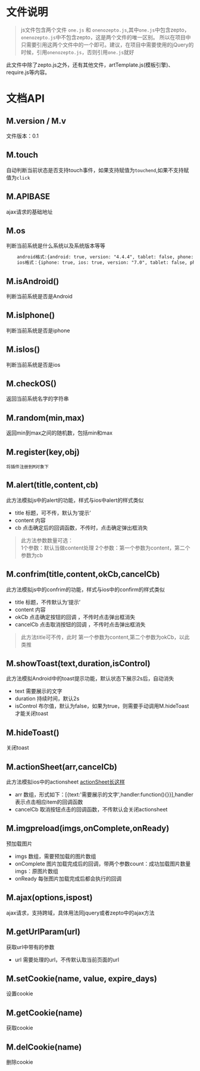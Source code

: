 # 文件说明
> js文件包含两个文件 `one.js` 和 `onenozepto.js`,其中`one.js`中包含zepto，`onenozepto.js`中不包含zepto，这是两个文件的唯一区别。
所以在项目中只需要引用这两个文件中的一个即可。建议，在项目中需要使用的jQuery的时候，引用`onenozepto.js`，否则引用`one.js`就好

此文件中除了zepto.js之外，还有其他文件，artTemplate.js(模板引擎)、require.js等内容。

# 文档API
## M.version / M.v
文件版本：0.1
## M.touch
自动判断当前状态是否支持touch事件，如果支持赋值为`touchend`,如果不支持赋值为`click`
## M.APIBASE
ajax请求的基础地址
## M.os
判断当前系统是什么系统以及系统版本等等

```html
    android格式:{android: true, version: "4.4.4", tablet: false, phone: true}
    ios格式：{iphone: true, ios: true, version: "7.0", tablet: false, phone: true}
```
## M.isAndroid()
判断当前系统是否是Android
## M.isIphone()
判断当前系统是否是iphone
## M.isIos()
判断当前系统是否是ios
## M.checkOS()
返回当前系统名字的字符串
## M.random(min,max)
返回min到max之间的随机数，包括min和max
## M.register(key,obj)
    将插件注册到M对象下
## M.alert(title,content,cb)
此方法模拟js中的alert的功能，样式与ios中alert的样式类似

* title 标题，可不传，默认为‘提示’
* content 内容
* cb 点击确定后的回调函数，不传时，点击确定弹出框消失
> 此方法参数数量可选：<br>
1个参数：默认当做content处理
2个参数：第一个参数为content，第二个参数为cb

## M.confrim(title,content,okCb,cancelCb)
此方法模拟js中的confrim的功能，样式与ios中的confirm的样式类似

* title 标题，不传默认为‘提示’
* content 内容
* okCb 点击确定按钮的回调 ，不传时点击弹出框消失
* cancelCb 点击取消按钮的回调 ，不传时点击弹出框消失
> 此方法title可不传，此时 第一个参数为content,第二个参数为okCb，以此类推

## M.showToast(text,duration,isControl)
此方法模拟Android中的toast提示功能，默认状态下展示2s后，自动消失

* text 需要展示的文字
* duration 持续时间，默认2s
* isControl 布尔值，默认为false，如果为true，则需要手动调用M.hideToast才能关闭toast

## M.hideToast()
关闭toast

## M.actionSheet(arr,cancelCb)
此方法模拟ios中的actionsheet    [actionSheet长这样](http://image.baidu.com/search/detail?ct=503316480&z=0&ipn=d&word=actionsheet&step_word=&pn=31&spn=0&di=7503544760&pi=&rn=1&tn=baiduimagedetail&is=0%2C0&istype=0&ie=utf-8&oe=utf-8&in=&cl=2&lm=-1&st=undefined&cs=2673508320%2C804144218&os=317200336%2C438899745&adpicid=0&ln=1290&fr=&fmq=1441008973299_R&ic=undefined&s=undefined&se=&sme=&tab=0&width=&height=&face=undefined&ist=&jit=&cg=&bdtype=11&objurl=http%3A%2F%2Fupload-images.jianshu.io%2Fupload_images%2F73313-8197973ec42f1f92.png%3FimageMogr2%2Fauto-orient%2Fstrip%7CimageView2%2F2&fromurl=ippr_z2C%24qAzdH3FAzdH3Fooo_z%26e3Bp7tv55s_z%26e3Bv54AzdH3Fw6ptvsjfAzdH3FVFR0njE&gsm=0)

* arr 数组，形式如下：[{text:'需要展示的文字',handler:function(){}}],handler表示点击相应item的回调函数
* cancelCb 取消按钮点击的回调函数，不传默认会关闭actionsheet

## M.imgpreload(imgs,onComplete,onReady)
预加载图片
* imgs 数组，需要预加载的图片数组
* onComplete 图片加载完成后的回调，带两个参数count：成功加载图片数量 imgs：原图片数组
* onReady  每张图片加载完成后都会执行的回调

## M.ajax(options,ispost)
ajax请求，支持跨域，具体用法同jquery或者zepto中的ajax方法

## M.getUrlParam(url)
获取url中带有的参数
* url 需要处理的url，不传默认取当前页面的url
## M.setCookie(name, value, expire_days)
设置cookie
## M.getCookie(name)
获取cookie
## M.delCookie(name)
删除cookie
